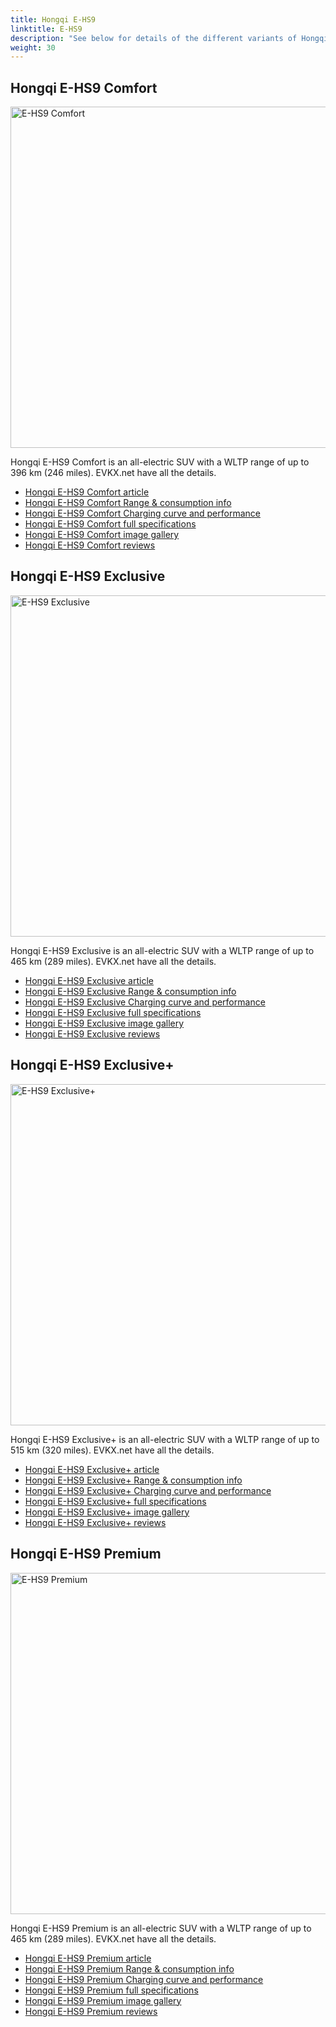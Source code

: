 ```yaml
---
title: Hongqi E-HS9
linktitle: E-HS9
description: "See below for details of the different variants of Hongqi E-HS9"
weight: 30
---
```

## Hongqi E-HS9 Comfort

<a href="/models/hongqi/e-hs9/e-hs9_comfort/"><img src="https://media.evkx.net/multimedia/models/hongqi/e-hs9/e-hs9_comfort/main_1_st.jpg" width="800" height="546" alt="E-HS9 Comfort" ></a>

Hongqi E-HS9 Comfort is an all-electric SUV with a WLTP range of up to 396 km (246 miles). EVKX.net have all the details. 

- [Hongqi E-HS9 Comfort article](/models/hongqi/e-hs9/e-hs9_comfort/)
- [Hongqi E-HS9 Comfort Range & consumption info](/models/hongqi/e-hs9/e-hs9_comfort//rangeandconsumption)
- [Hongqi E-HS9 Comfort Charging curve and performance](/models/hongqi/e-hs9/e-hs9_comfort//chargingcurve)
- [Hongqi E-HS9 Comfort full specifications](/models/hongqi/e-hs9/e-hs9_comfort//specifications)
- [Hongqi E-HS9 Comfort image gallery](/models/hongqi/e-hs9/e-hs9_comfort//gallery)
- [Hongqi E-HS9 Comfort reviews](/models/hongqi/e-hs9/e-hs9_comfort//reviews)

## Hongqi E-HS9 Exclusive

<a href="/models/hongqi/e-hs9/e-hs9_exclusive/"><img src="https://media.evkx.net/multimedia/models/hongqi/e-hs9/e-hs9_exclusive/main_1_st.jpg" width="800" height="546" alt="E-HS9 Exclusive" ></a>

Hongqi E-HS9 Exclusive is an all-electric SUV with a WLTP range of up to 465 km (289 miles). EVKX.net have all the details. 

- [Hongqi E-HS9 Exclusive article](/models/hongqi/e-hs9/e-hs9_exclusive/)
- [Hongqi E-HS9 Exclusive Range & consumption info](/models/hongqi/e-hs9/e-hs9_exclusive//rangeandconsumption)
- [Hongqi E-HS9 Exclusive Charging curve and performance](/models/hongqi/e-hs9/e-hs9_exclusive//chargingcurve)
- [Hongqi E-HS9 Exclusive full specifications](/models/hongqi/e-hs9/e-hs9_exclusive//specifications)
- [Hongqi E-HS9 Exclusive image gallery](/models/hongqi/e-hs9/e-hs9_exclusive//gallery)
- [Hongqi E-HS9 Exclusive reviews](/models/hongqi/e-hs9/e-hs9_exclusive//reviews)

## Hongqi E-HS9 Exclusive+

<a href="/models/hongqi/e-hs9/e-hs9_exclusiveplus/"><img src="https://media.evkx.net/multimedia/models/hongqi/e-hs9/e-hs9_exclusiveplus/main_1_st.jpg" width="800" height="546" alt="E-HS9 Exclusive+" ></a>

Hongqi E-HS9 Exclusive+ is an all-electric SUV with a WLTP range of up to 515 km (320 miles). EVKX.net have all the details. 

- [Hongqi E-HS9 Exclusive+ article](/models/hongqi/e-hs9/e-hs9_exclusiveplus/)
- [Hongqi E-HS9 Exclusive+ Range & consumption info](/models/hongqi/e-hs9/e-hs9_exclusiveplus//rangeandconsumption)
- [Hongqi E-HS9 Exclusive+ Charging curve and performance](/models/hongqi/e-hs9/e-hs9_exclusiveplus//chargingcurve)
- [Hongqi E-HS9 Exclusive+ full specifications](/models/hongqi/e-hs9/e-hs9_exclusiveplus//specifications)
- [Hongqi E-HS9 Exclusive+ image gallery](/models/hongqi/e-hs9/e-hs9_exclusiveplus//gallery)
- [Hongqi E-HS9 Exclusive+ reviews](/models/hongqi/e-hs9/e-hs9_exclusiveplus//reviews)

## Hongqi E-HS9 Premium

<a href="/models/hongqi/e-hs9/e-hs9_premium/"><img src="https://media.evkx.net/multimedia/models/hongqi/e-hs9/e-hs9_premium/main_1_st.jpg" width="800" height="546" alt="E-HS9 Premium" ></a>

Hongqi E-HS9 Premium is an all-electric SUV with a WLTP range of up to 465 km (289 miles). EVKX.net have all the details. 

- [Hongqi E-HS9 Premium article](/models/hongqi/e-hs9/e-hs9_premium/)
- [Hongqi E-HS9 Premium Range & consumption info](/models/hongqi/e-hs9/e-hs9_premium//rangeandconsumption)
- [Hongqi E-HS9 Premium Charging curve and performance](/models/hongqi/e-hs9/e-hs9_premium//chargingcurve)
- [Hongqi E-HS9 Premium full specifications](/models/hongqi/e-hs9/e-hs9_premium//specifications)
- [Hongqi E-HS9 Premium image gallery](/models/hongqi/e-hs9/e-hs9_premium//gallery)
- [Hongqi E-HS9 Premium reviews](/models/hongqi/e-hs9/e-hs9_premium//reviews)

